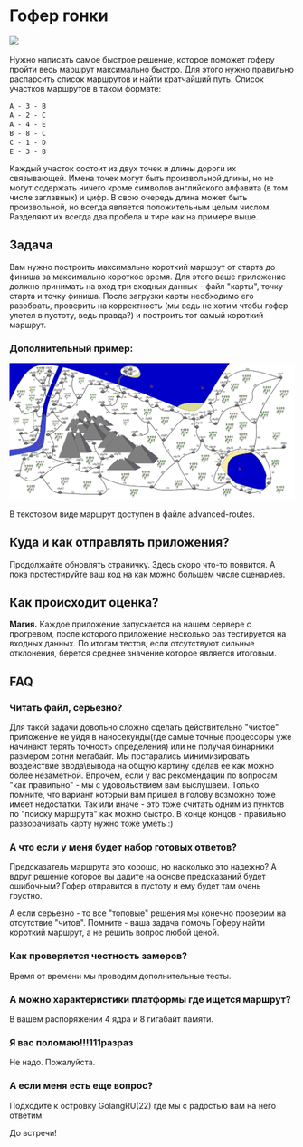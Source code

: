 # Гофер гонки

![](techtrain.png)

Нужно написать самое быстрое решение, которое поможет гоферу пройти весь маршрут максимально быстро. Для этого нужно правильно распарсить 
список маршрутов и найти кратчайший путь. Список участков маршрутов в таком формате:

```
A - 3 - B
A - 2 - C
A - 4 - E
B - 8 - C
C - 1 - D
E - 3 - B
```
Каждый участок состоит из двух точек и длины дороги их связывающей. Имена точек могут быть произвольной длины, но не могут содержать ничего кроме символов английского алфавита (в том числе заглавных) и цифр. В свою очередь длина может быть произвольной, но всегда является положительным целым числом. Разделяют их всегда два пробела и тире как на примере выше.

## Задача

Вам нужно построить максимально короткий маршрут от старта до финиша за максимально короткое время. Для этого ваше приложение должно принимать на вход три входных данных - файл "карты", точку старта и точку финиша. После загрузки карты необходимо его разобрать, проверить на корректность (мы ведь не хотим чтобы гофер улетел в пустоту, ведь правда?) и построить тот самый короткий маршрут.

### Дополнительный пример:
![](overtask.png)

В текстовом виде маршрут доступен в файле advanced-routes.

## Куда и как отправлять приложения?

Продолжайте обновлять страничку. Здесь скоро что-то появится. А пока протестируйте ваш код на как можно большем числе сценариев.

## Как происходит оценка?

**Магия.** Каждое приложение запускается на нашем сервере с прогревом, после которого приложение несколько раз тестируется на входных данных. По итогам тестов, если отсутствуют сильные отклонения, берется среднее значение которое является итоговым.

## FAQ

### Читать файл, серьезно?
Для такой задачи довольно сложно сделать действительно "чистое" приложение не уйдя в наносекунды(где самые точные процессоры уже начинают терять точность определения) или не получая бинарники размером сотни мегабайт. Мы постарались минимизировать воздействие ввода\вывода на общую картину сделав ее как можно более незаметной. Впрочем, если у вас рекомендации по вопросам "как правильно" - мы с удовольствием вам выслушаем. Только помните, что вариант который вам пришел в голову возможно тоже имеет недостатки. Так или иначе - это тоже считать одним из пунктов по "поиску маршрута" как можно быстро. В конце концов - правильно разворачивать карту нужно тоже уметь :)

### А что если у меня будет набор готовых ответов?
Предсказатель маршрута это хорошо, но насколько это надежно? А вдруг решение которое вы дадите на основе предсказаний будет ошибочным? Гофер отправится в пустоту и ему будет там очень грустно.

А если серьезно - то все "топовые" решения мы конечно проверим на отсутствие "читов". Помните - ваша задача помочь Гоферу найти короткий маршрут, а не решить вопрос любой ценой.

### Как проверяется честность замеров?
Время от времени мы проводим дополнительные тесты.

### А можно характеристики платформы где ищется маршрут?
В вашем распоряжении 4 ядра и 8 гигабайт памяти.

### Я вас поломаю!!!111разраз
Не надо. Пожалуйста.

### А если меня есть еще вопрос?
Подходите к островку GolangRU(22) где мы с радостью вам на него ответим.

До встречи!
